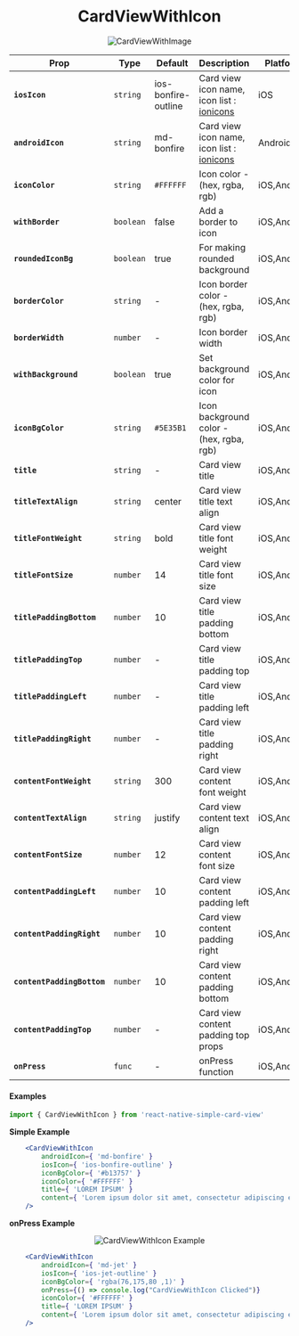 <h1 align="center">CardViewWithIcon</h1>

<p align="center"><img src="https://s9.postimg.org/748niqban/card_View_With_Icon.png" alt="CardViewWithImage" /></p>

  | Prop | Type | Default | Description | Platform |
  |---|---|---|---|---|
  |**`iosIcon`**|`string`| ios-bonfire-outline | Card view icon name, icon list : [ionicons](https://ionicframework.com/docs/ionicons/) |iOS|
  |**`androidIcon`**|`string`| md-bonfire | Card view icon name, icon list : [ionicons](https://ionicframework.com/docs/ionicons/) |Android|
  |**`iconColor`**|`string`| `#FFFFFF` | Icon color - (hex, rgba, rgb) |iOS,Android|
  |**`withBorder`**|`boolean`| false | Add a border to icon |iOS,Android|
  |**`roundedIconBg`**|`boolean`| true | For making rounded background  |iOS,Android|
  |**`borderColor`**|`string`| - | Icon border color - (hex, rgba, rgb) |iOS,Android|
  |**`borderWidth`**|`number`| - | Icon border width |iOS,Android|
  |**`withBackground`**|`boolean`| true | Set background color for icon|iOS,Android|
  |**`iconBgColor`**|`string`| `#5E35B1` | Icon background color - (hex, rgba, rgb)|iOS,Android|
  |**`title`**|`string`| - | Card view title |iOS,Android|
  |**`titleTextAlign`**|`string`| center | Card view title text align |iOS,Android|
  |**`titleFontWeight`**|`string`| bold | Card view title font weight |iOS,Android|
  |**`titleFontSize`**|`number`| 14 | Card view title font size |iOS,Android|
  |**`titlePaddingBottom`**|`number`| 10 | Card view title padding bottom|iOS,Android|
  |**`titlePaddingTop`**|`number`| - | Card view title padding top |iOS,Android|
  |**`titlePaddingLeft`**|`number`| - | Card view title padding left |iOS,Android|
  |**`titlePaddingRight`**|`number`| - | Card view title padding right |iOS,Android|
  |**`contentFontWeight`**|`string`| 300 | Card view content font weight  |iOS,Android|
  |**`contentTextAlign`**|`string`| justify | Card view content text align |iOS,Android|
  |**`contentFontSize`**|`number`| 12 | Card view content font size |iOS,Android|
  |**`contentPaddingLeft`**|`number`| 10 | Card view content padding left  |iOS,Android|
  |**`contentPaddingRight`**|`number`| 10 | Card view content padding right  |iOS,Android|
  |**`contentPaddingBottom`**|`number`| 10 | Card view content padding bottom  |iOS,Android|
  |**`contentPaddingTop`**|`number`| - | Card view content padding top props  |iOS,Android|
  |**`onPress`**|`func`| - | onPress function |iOS,Android|


#### Examples

```jsx
import { CardViewWithIcon } from 'react-native-simple-card-view'
```

**Simple Example**

```jsx
    <CardViewWithIcon
        androidIcon={ 'md-bonfire' }
        iosIcon={ 'ios-bonfire-outline' }
        iconBgColor={ '#b13757' }
        iconColor={ '#FFFFFF' }
        title={ 'LOREM IPSUM' }
        content={ 'Lorem ipsum dolor sit amet, consectetur adipiscing elit' }
    />
```

**onPress Example**

<p align="center"><img src="https://i.lensdump.com/i/hQdxa.gif" alt="CardViewWithIcon Example" /></p>

```jsx
    <CardViewWithIcon
        androidIcon={ 'md-jet' }
        iosIcon={ 'ios-jet-outline' }
        iconBgColor={ 'rgba(76,175,80 ,1)' }
        onPress={() => console.log("CardViewWithIcon Clicked")}
        iconColor={ '#FFFFFF' }
        title={ 'LOREM IPSUM' }
        content={ 'Lorem ipsum dolor sit amet, consectetur adipiscing elit' }
    />
```